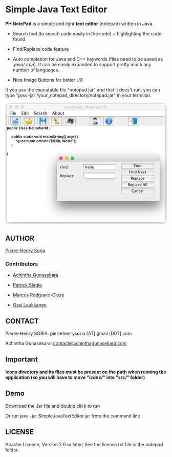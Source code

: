 # Simple Java Text Editor

**PH NotePad** is a simple and light **text editor** (notepad) written in Java.

- Search tool (to search code easily in the code) + highlighting the code found

- Find/Replace code feature

- Auto completion for Java and C++ keywords (files need to be saved as *.java*/*.cpp*). It can be easily expanded to support pretty much any number of languages. 

- Nice Image Buttons for better UX


If you use the executable file "notepad.jar" and that it does't run, you can type "java -jar /your_notepad_directory/notepad.jar" in your terminal.

![Example Java Text Editor](Screenshots/find-replace-word-in-java-text-editor.png)


## AUTHOR

[Pierre-Henry Soria](https://github.com/pH-7)


### Contributors

- [Achintha Gunasekara](https://github.com/achinthagunasekara)

- [Patrick Slagle](https://github.com/patrick-slagle)

- [Marcus Redgrave-Close](https://github.com/marcusjrc)

- [Ossi Laukkanen](https://github.com/Fitoh)


## CONTACT

Pierre-Henry SORIA: pierrehenrysoria [AT] gmail [D0T] com

Achintha Gunasekara: contact@achinthagunasekara.com


## Important

**Icons directory and its files must be present on the path when running the application (so you will have to move "*icons/*" into "*src/*" folder)**


## Demo

Download the Jar file and double click to run

Or run java -jar SimpleJavaTextEditor.jar from the command line


## LICENSE

Apache License, Version 2.0 or later; See the license.txt file in the notepad folder.
